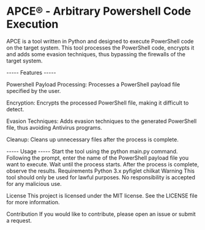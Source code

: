 # APCE® - Arbitrary Powershell Code Execution
APCE is a tool written in Python and designed to execute PowerShell code on the target system. This tool processes the PowerShell code, encrypts it and adds some evasion techniques, thus bypassing the firewalls of the target system.

----- Features -----

Powershell Payload Processing: Processes a PowerShell payload file specified by the user.

Encryption: Encrypts the processed PowerShell file, making it difficult to detect.

Evasion Techniques: Adds evasion techniques to the generated PowerShell file, thus avoiding Antivirus programs.

Cleanup: Cleans up unnecessary files after the process is complete.

----- Usage -----
Start the tool using the python main.py command.
Following the prompt, enter the name of the PowerShell payload file you want to execute.
Wait until the process starts.
After the process is complete, observe the results.
Requirements
Python 3.x
pyfiglet
chilkat
Warning
This tool should only be used for lawful purposes. No responsibility is accepted for any malicious use.

License
This project is licensed under the MIT license. See the LICENSE file for more information.

Contribution
If you would like to contribute, please open an issue or submit a request.
